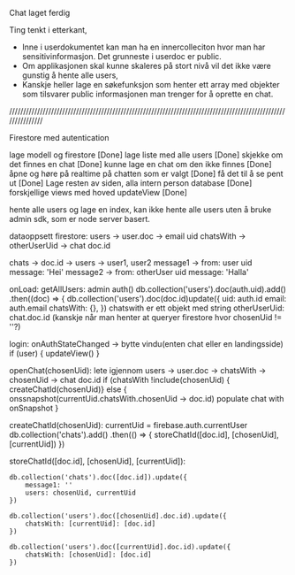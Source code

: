 Chat laget ferdig

Ting tenkt i etterkant, 
- Inne i userdokumentet kan man ha en innercolleciton hvor man har sensitivinformasjon. Det grunneste i userdoc er public.
- Om applikasjonen skal kunne skaleres på stort nivå vil det ikke være gunstig å hente alle users, 
- Kanskje heller lage en søkefunksjon som henter ett array med objekter som tilsvarer public informasjonen man trenger for å oprette en chat.


///////////////////////////////////////////////////////////////////////////////////////////////////////////////

Firestore med autentication

lage modell og firestore [Done]
lage liste med alle users [Done]
skjekke om det finnes en chat [Done]
kunne lage en chat om den ikke finnes [Done]
åpne og høre på realtime på chatten som er valgt [Done]
få det til å se pent ut [Done]
Lage resten av siden,  alla intern person database [Done]
forskjellige views med hoved updateView [Done]




hente alle users og lage en index, kan ikke hente alle users uten å bruke admin sdk, som er node server basert.

dataoppsett firestore:
users -> user.doc ->    email
                        uid
                        chatsWith -> otherUserUid -> chat doc.id

chats -> doc.id ->      users -> user1, user2
                        message1 -> from: user uid
                                    message: 'Hei'
                        message2 -> from: otherUser uid
                                    message: 'Halla'


onLoad:
    getAllUsers:
    admin auth()
    db.collection('users').doc(auth.uid).add()
    .then((doc) => {
    db.collection('users').doc(doc.id)update({
        uid: auth.id
        email: auth.email
        chatsWith: {},
    })
        chatswith er ett objekt med string otherUserUid: chat.doc.id
        (kanskje når man henter at queryer firestore hvor chosenUid != ''?)


login:
    onAuthStateChanged -> bytte vindu(enten chat eller en landingsside)
    if (user) {
        updateView()
    }



openChat(chosenUid):
    lete igjennom users -> user.doc -> chatsWith -> chosenUid -> chat doc.id
    if (chatsWith !include(chosenUid) { createChatId(chosenUid)}
    else {
        onssnapshot(currentUid.chatsWith.chosenUid -> doc.id)
        populate chat with onSnapshot
    }



createChatId(chosenUid):
    currentUid = firebase.auth.currentUser
    db.collection('chats').add()
    .then(() => {
        storeChatId([doc.id], [chosenUid], [currentUid])
    })

                      
storeChatId([doc.id], [chosenUid], [currentUid]):

    db.collection('chats').doc([doc.id]).update({
        message1: ''
        users: chosenUid, currentUid
    })

    db.collection('users').doc([chosenUid].doc.id).update({
        chatsWith: [currentUid]: [doc.id]
    })

    db.collection('users').doc([currentUid].doc.id).update({
        chatsWith: [chosenUid]: [doc.id]
    })
